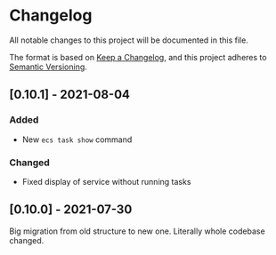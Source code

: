 # Changelog
All notable changes to this project will be documented in this file.

The format is based on [Keep a Changelog](https://keepachangelog.com/en/1.0.0/),
and this project adheres to [Semantic Versioning](https://semver.org/spec/v2.0.0.html).

## [0.10.1] - 2021-08-04
### Added
- New `ecs task show` command

### Changed
- Fixed display of service without running tasks

## [0.10.0] - 2021-07-30
Big migration from old structure to new one. Literally whole codebase changed.
